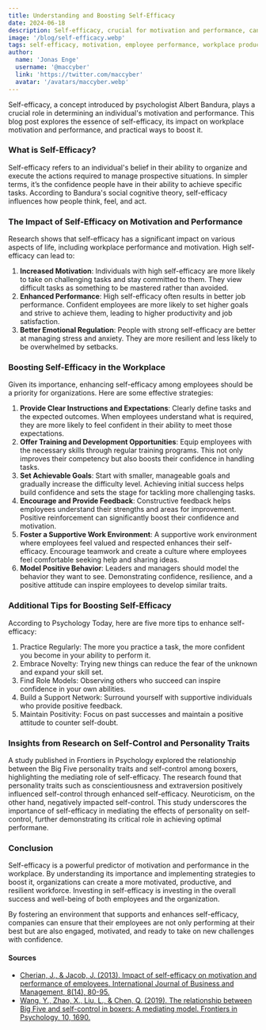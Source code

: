 ```yaml
---
title: Understanding and Boosting Self-Efficacy
date: 2024-06-18
description: Self-efficacy, crucial for motivation and performance, can be enhanced through clear instructions, training, achievable goals, constructive feedback, supportive environments, and positive role models, ultimately fostering a motivated and resilient workforce.
image: '/blog/self-efficacy.webp'
tags: self-efficacy, motivation, employee performance, workplace productivity, boost confidence, employee training, constructive feedback, supportive work environment, positive role models, self-control, Big Five personality traits, emotional regulation, resilience, career development, goal setting, organizational behavior, team dynamics, leadership skills, training programs, self-improvement
author:
  name: 'Jonas Enge'
  username: '@maccyber'
  link: 'https://twitter.com/maccyber'
  avatar: '/avatars/maccyber.webp'
---
```


Self-efficacy, a concept introduced by psychologist Albert Bandura, plays a crucial role in determining an individual's motivation and performance. This blog post explores the essence of self-efficacy, its impact on workplace motivation and performance, and practical ways to boost it.

### What is Self-Efficacy?

Self-efficacy refers to an individual's belief in their ability to organize and execute the actions required to manage prospective situations. In simpler terms, it’s the confidence people have in their ability to achieve specific tasks. According to Bandura's social cognitive theory, self-efficacy influences how people think, feel, and act.

### The Impact of Self-Efficacy on Motivation and Performance

Research shows that self-efficacy has a significant impact on various aspects of life, including workplace performance and motivation. High self-efficacy can lead to:

1. **Increased Motivation**: Individuals with high self-efficacy are more likely to take on challenging tasks and stay committed to them. They view difficult tasks as something to be mastered rather than avoided.
2. **Enhanced Performance**: High self-efficacy often results in better job performance. Confident employees are more likely to set higher goals and strive to achieve them, leading to higher productivity and job satisfaction.
3. **Better Emotional Regulation**: People with strong self-efficacy are better at managing stress and anxiety. They are more resilient and less likely to be overwhelmed by setbacks.

### Boosting Self-Efficacy in the Workplace

Given its importance, enhancing self-efficacy among employees should be a priority for organizations. Here are some effective strategies:

1. **Provide Clear Instructions and Expectations**: Clearly define tasks and the expected outcomes. When employees understand what is required, they are more likely to feel confident in their ability to meet those expectations.
2. **Offer Training and Development Opportunities**: Equip employees with the necessary skills through regular training programs. This not only improves their competency but also boosts their confidence in handling tasks.
3. **Set Achievable Goals**: Start with smaller, manageable goals and gradually increase the difficulty level. Achieving initial success helps build confidence and sets the stage for tackling more challenging tasks.
4. **Encourage and Provide Feedback**: Constructive feedback helps employees understand their strengths and areas for improvement. Positive reinforcement can significantly boost their confidence and motivation.
5. **Foster a Supportive Work Environment**: A supportive work environment where employees feel valued and respected enhances their self-efficacy. Encourage teamwork and create a culture where employees feel comfortable seeking help and sharing ideas.
6. **Model Positive Behavior**: Leaders and managers should model the behavior they want to see. Demonstrating confidence, resilience, and a positive attitude can inspire employees to develop similar traits.

### Additional Tips for Boosting Self-Efficacy

According to Psychology Today, here are five more tips to enhance self-efficacy:

1. Practice Regularly: The more you practice a task, the more confident you become in your ability to perform it.
2. Embrace Novelty: Trying new things can reduce the fear of the unknown and expand your skill set.
3. Find Role Models: Observing others who succeed can inspire confidence in your own abilities.
4. Build a Support Network: Surround yourself with supportive individuals who provide positive feedback.
5. Maintain Positivity: Focus on past successes and maintain a positive attitude to counter self-doubt.

### Insights from Research on Self-Control and Personality Traits

A study published in Frontiers in Psychology explored the relationship between the Big Five personality traits and self-control among boxers, highlighting the mediating role of self-efficacy. The research found that personality traits such as conscientiousness and extraversion positively influenced self-control through enhanced self-efficacy. Neuroticism, on the other hand, negatively impacted self-control. This study underscores the importance of self-efficacy in mediating the effects of personality on self-control, further demonstrating its critical role in achieving optimal performane.

### Conclusion

Self-efficacy is a powerful predictor of motivation and performance in the workplace. By understanding its importance and implementing strategies to boost it, organizations can create a more motivated, productive, and resilient workforce. Investing in self-efficacy is investing in the overall success and well-being of both employees and the organization.

By fostering an environment that supports and enhances self-efficacy, companies can ensure that their employees are not only performing at their best but are also engaged, motivated, and ready to take on new challenges with confidence.

#### **Sources**

- [Cherian, J., & Jacob, J. (2013). Impact of self-efficacy on motivation and performance of employees. International Journal of Business and Management, 8(14), 80-95.](http://dx.doi.org/10.5539/ijbm.v8n14p80)
- [Wang, Y., Zhao, X., Liu, L., & Chen, Q. (2019). The relationship between Big Five and self-control in boxers: A mediating model. Frontiers in Psychology, 10, 1690.](https://doi.org/10.3389/fpsyg.2019.01690)
